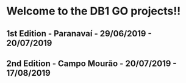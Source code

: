 # Welcome to the DB1 GO projects!!

## 1st Edition - Paranavaí - 29/06/2019 - 20/07/2019


## 2nd Edition - Campo Mourão - 20/07/2019 - 17/08/2019